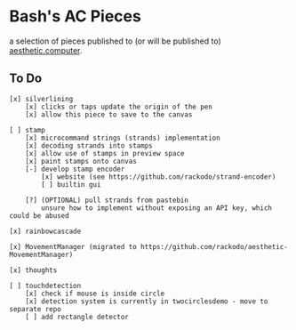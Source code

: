 # Bash's AC Pieces
a selection of pieces published to (or will be published to) [aesthetic.computer](https://github.com/digitpain/aesthetic.computer).

## To Do
```
[x] silverlining
	[x] clicks or taps update the origin of the pen
	[x] allow this piece to save to the canvas

[ ] stamp
	[x] microcommand strings (strands) implementation
	[x] decoding strands into stamps
	[x] allow use of stamps in preview space
	[x] paint stamps onto canvas
	[-] develop stamp encoder
		[x] website (see https://github.com/rackodo/strand-encoder)
		[ ] builtin gui

	[?] (OPTIONAL) pull strands from pastebin
		unsure how to implement without exposing an API key, which could be abused

[x] rainbowcascade

[x] MovementManager (migrated to https://github.com/rackodo/aesthetic-MovementManager)

[x] thoughts

[ ] touchdetection
	[x] check if mouse is inside circle
	[x] detection system is currently in twocirclesdemo - move to separate repo
	[ ] add rectangle detector
```
